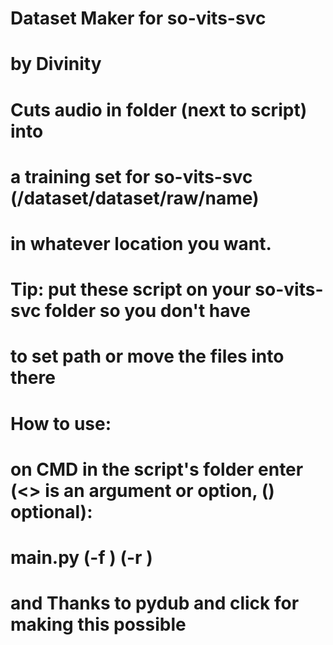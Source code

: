 # Dataset Maker for so-vits-svc
# by Divinity

# Cuts audio in folder (next to script) into
# a training set for so-vits-svc (/dataset/dataset/raw/name)
# in whatever location you want.

# Tip: put these script on your so-vits-svc folder so you don't have
# to set path or move the files into there

# How to use:
# on CMD in the script's folder enter (<> is an argument or option, () optional):
# main.py <file path or file name> <dataset name> (-f <set folder>) (-r <remove source file>)  

# and Thanks to pydub and click for making this possible